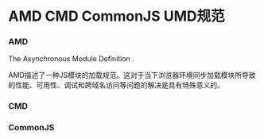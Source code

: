 # AMD CMD CommonJS UMD规范
### AMD 
The Asynchronous Module Definition .

AMD描述了一种JS模块的加载规范。这对于当下浏览器环境同步加载模块所导致的性能、可用性、调试和跨域名访问等问题的解决是具有特殊意义的。



### CMD

### CommonJS


